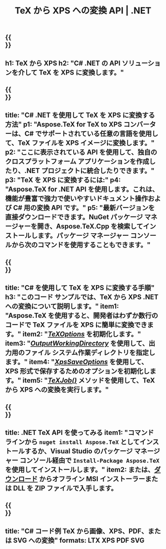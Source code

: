 ﻿---
translation: true
template: /_templates/_conversion-child-net.md
title: TeX から XPS への変換 API | .NET
description: TeX から XPS への変換機能。このオンプレミス .NET ライブラリをプロジェクトに統合するか、クロスプラットフォーム アプリケーションを使用して TeX を XPS に変換します。
keywords: texからxps api netへ、tex2xpsはc#を統合
url: /net/conversion/tex-to-xps/
family: tex
platformtag: net
feature: conversion
informat: TEX
outformat: XPS
otherformats: BMP PNG JPEG TIFF SVG PDF
---


{{<section banner>}}
---
h1: TeX から XPS
h2: "C# .NET の API ソリューションを介して TeX を XPS に変換します。"
---

{{<section overview>}}
---
title: "C# .NET を使用して TeX を XPS に変換する方法"
p1: "Aspose.TeX for TeX to XPS コンバーターは、C# でサポートされている任意の言語を使用して、TeX ファイルを XPS イメージに変換します。"
p2: "ここに表示されている API を使用して、独自のクロスプラットフォーム アプリケーションを作成したり、.NET プロジェクトに統合したりできます。"
p3: "TeX を XPS に変換するには:"
p4: "Aspose.TeX for .NET API を使用します。これは、機能が豊富で強力で使いやすいドキュメント操作および C# 用の変換 API です。"
p5: "最新バージョンを直接ダウンロードできます。NuGet パッケージ マネージャーを開き、Aspose.TeX.Cpp を検索してインストールします。パッケージ マネージャー コンソールから次のコマンドを使用することもできます。"
---

{{<section feature1>}}
---
title: "C# を使用して TeX を XPS に変換する手順"
h3: "このコード サンプルでは、​​TeX から XPS .NET への変換について説明します。"
item1: "Aspose.TeX を使用すると、開発者はわずか数行のコードで TeX ファイルを XPS に簡単に変換できます。"
item2: "[*TeXOptions*](https://reference.aspose.com/tex/net/aspose.tex/texoptions/) を初期化します。"
item3: "[*OutputWorkingDirectory*](https://reference.aspose.com/tex/net/aspose.tex/texoptions/outputworkingdirectory/) を使用して、出力用のファイル システム作業ディレクトリを指定します。"
item4: "[*XpsSaveOptions*](https://reference.aspose.com/tex/net/aspose.tex.presentation.image/xpssaveoptions/) を使用して、XPS 形式で保存するためのオプションを初期化します。"
item5: "[*TeXJob()*](https://reference.aspose.com/tex/net/aspose.tex/texjob/) メソッドを使用して、TeX から XPS への変換を実行します。"
---

{{<section feature2>}}
---
title: .NET TeX API を使ってみる
item1: "コマンド ラインから ```nuget install Aspose.TeX``` としてインストールするか、Visual Studio のパッケージ マネージャー コンソール経由で ```Install-Package Aspose.TeX``` を使用してインストールします。"
item2: または、[ダウンロード](https://downloads.aspose.com/tex/net) からオフライン MSI インストーラーまたは DLL を ZIP ファイルで入手します。
---

{{<section widget>}}
---
title: "C# コード例 TeX から画像、XPS、PDF、または SVG への変換"
formats: LTX XPS PDF SVG
---